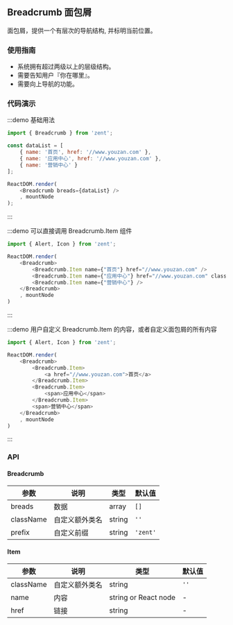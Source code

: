 ## Breadcrumb 面包屑

面包屑，提供一个有层次的导航结构, 并标明当前位置。

### 使用指南

-   系统拥有超过两级以上的层级结构。
-   需要告知用户『你在哪里』。
-   需要向上导航的功能。

### 代码演示

:::demo 基础用法
```js
import { Breadcrumb } from 'zent';

const dataList = [
	{ name: '首页', href: '//www.youzan.com' },
	{ name: '应用中心', href: '//www.youzan.com' },
	{ name: '营销中心' }
];

ReactDOM.render(
	<Breadcrumb breads={dataList} />
	, mountNode
);
```
:::

:::demo 可以直接调用 Breadcrumb.Item 组件
```js
import { Alert, Icon } from 'zent';

ReactDOM.render(
	<Breadcrumb>
		<Breadcrumb.Item name={"首页"} href="//www.youzan.com" />
		<Breadcrumb.Item name={"应用中心"} href="//www.youzan.com" className="zent-demo-bread" />
		<Breadcrumb.Item name={"营销中心"} />
	</Breadcrumb>
	, mountNode
)
```
:::

:::demo 用户自定义 Breadcrumb.Item 的内容，或者自定义面包屑的所有内容
```js
import { Alert, Icon } from 'zent';

ReactDOM.render(
	<Breadcrumb>
		<Breadcrumb.Item>
			<a href="//www.youzan.com">首页</a>
		</Breadcrumb.Item>
		<Breadcrumb.Item>
			<span>应用中心</span>
		</Breadcrumb.Item>
		<span>营销中心</span>
	</Breadcrumb>
	, mountNode
)
```
:::


### API

#### Breadcrumb


| 参数    |   说明          | 类型     | 默认值        |
| --------- | ------------- | ------ | ---------- |
| breads      | 数据  | array | `[]`   |
| className | 自定义额外类名  | string | `''`       |
| prefix    | 自定义前缀    | string | `'zent'`   |

#### Item


| 参数        | 说明      | 类型                      | 默认值  |
| --------- | ------- | ----------------------- | ---- |
| className | 自定义额外类名 | string                  | `''` |
| name      | 内容      | string or React node |  -    |
| href      | 链接      | string                  |   -   |
